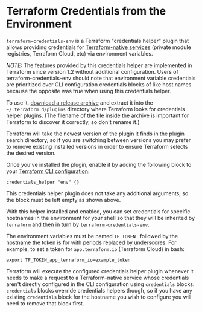 # Terraform Credentials from the Environment

`terraform-credentials-env` is a Terraform "credentials helper" plugin that
allows providing credentials for
[Terraform-native services](https://www.terraform.io/docs/internals/remote-service-discovery.html)
(private module registries, Terraform Cloud, etc) via environment variables.

*NOTE:* The features provided by this credentials helper are implemented in Terraform since version 1.2 without additional configuration. Users of terraform-credentials-env should note that environment variable credentials are prioritized over CLI configuration credentials blocks of like host names because the opposite was true when using this credentials helper.

To use it,
[download a release archive](https://github.com/apparentlymart/terraform-credentials-env/releases)
and extract it into the `~/.terraform.d/plugins` directory where Terraform
looks for credentials helper plugins. (The filename of the file inside the
archive is important for Terraform to discover it correctly, so don't rename
it.)

Terraform will take the newest version of the plugin it finds in the plugin
search directory, so if you are switching between versions you may prefer to
remove existing installed versions in order to ensure Terraform selects the
desired version.

Once you've installed the plugin, enable it by adding the following block
to your
[Terraform CLI configuration](https://www.terraform.io/docs/commands/cli-config.html):

```hcl
credentials_helper "env" {}
```

This credentials helper plugin does not take any additional arguments, so the
block must be left empty as shown above.

With this helper installed and enabled, you can set credentials for specific
hostnames in the environment for your shell so that they will be inherited
by `terraform` and then in turn by `terraform-credentials-env`.

The environment variables must be named `TF_TOKEN_` followed by the hostname
the token is for with periods replaced by underscores. For example, to set
a token for `app.terraform.io` (Terraform Cloud) in bash:

```
export TF_TOKEN_app_terraform_io=example_token
```

Terraform will execute the configured credentials helper plugin whenever it
needs to make a request to a Terraform-native service whose credentials aren't
directly configured in the CLI configuration using `credentials` blocks.
`credentials` blocks override credentials helpers though, so if you have any
existing `credentials` block for the hostname you wish to configure you will
need to remove that block first.

